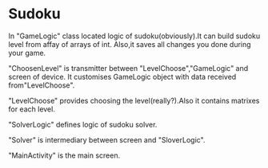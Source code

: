 # Sudoku

In "GameLogic" class located logic of sudoku(obviously).It can build sudoku level from affay of arrays of int.
Also,it saves all changes you done during your game.

"ChoosenLevel" is transmitter between "LevelChoose","GameLogic" and screen of device.
It customises GameLogic object with data received from"LevelChoose".

"LevelChoose" provides choosing the level(really?).Also it contains matrixes for each level.

"SolverLogic" defines logic of sudoku solver.

"Solver" is intermediary between screen and "SloverLogic".

"MainActivity" is the main screen.
